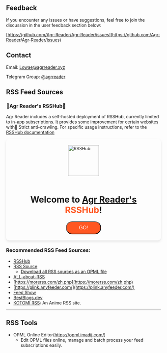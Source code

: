 
## Feedback
If you encounter any issues or have suggestions, feel free to join the discussion in the user feedback section below:

[https://github.com/Agr-Reader/Agr-Reader/issues](https://github.com/Agr-Reader/Agr-Reader/issues)

## Contact
Email: Lowae@agrreader.xyz

Telegram Group: [@agrreader](https://t.me/agrreader)

## RSS Feed Sources

### :tada:Agr Reader's RSSHub:tada:
Agr Reader includes a self-hosted deployment of RSSHub, currently limited to in-app subscriptions. It provides some improvement for certain websites with<span class="VPBadge danger">🚨 Strict anti-crawling</span>.
For specific usage instructions, refer to the [RSSHub documentation](https://docs.rsshub.app/)
<div style="padding: 20px; border-radius: 10px; display: flex; flex-direction: column; align-items: center; background-color: var(--vp-c-bg-soft); box-shadow: 0 4px 8px rgba(0, 0, 0, 0.1);">
  <img src="/images/rsshub-logo.webp" alt="RSSHub" width="100" loading="lazy" style="margin-bottom: 20px;"/>
  <h1 style="margin-bottom: 20px; text-align: center;">Welcome to <span style="color:var(--vp-c-brand-1);"><a href="https://rsshub.agrreader.xyz/">Agr Reader's</a></span> <span style="color: #FF5722; ">RSSHub</span>!</h1>
  <button 
    onclick="window.location.href='https://rsshub.agrreader.xyz/';" 
    style="
      background-color: #FF5722; 
      color: white; 
      padding: 10px 40px; 
      border-radius: 20px; 
      cursor: pointer; 
      font-size: 16px; 
      transition: background-color 0.3s ease, transform 0.2s ease;
      "
      onmouseover="this.style.backgroundColor='#E64A19'; this.style.transform='scale(1.05)';"
      onmouseout="this.style.backgroundColor='#FF5722'; this.style.transform='scale(1)';"
      onmousedown="this.style.transform='scale(1.02)';"
      onmouseup="this.style.transform='scale(1.05)';"
      >
    GO!
  </button>
</div>

### Recommended RSS Feed Sources:  
- [RSSHub](https://rsshub.app/)
- [RSS Source](https://rss-source.com/)
  - <a href="https://www.agrreader.xyz/resources/AgrReader-rss-source.opml" download="AgrReader-rss-source.opml">Download all RSS sources as an OPML file</a>
- [ALL-about-RSS](https://github.com/AboutRSS/ALL-about-RSS)
- [https://morerss.com/zh.php](https://morerss.com/zh.php)
- [https://plink.anyfeeder.com/](https://plink.anyfeeder.com/)
- [Feed Show](https://feed.hocgin.com/feed/search)
- [BestBlogs.dev](https://www.bestblogs.dev/sources)
- [KOTOMI RSS](https://moe4sale.in/): An Anime RSS site.
<hr>

## RSS Tools

- OPML Online Editor(https://opml.imadij.com/)
  - Edit OPML files online, manage and batch process your feed subscriptions easily.